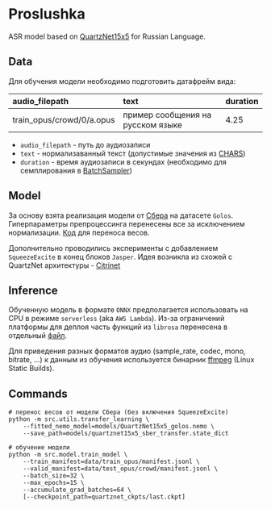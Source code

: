# Proslushka

ASR model based on [QuartzNet15x5](https://arxiv.org/pdf/1910.10261) for Russian Language.

## Data
Для обучения модели необходимо подготовить датафрейм вида:

| audio_filepath            | text                               | duration  |
|:--------------------------|:-----------------------------------|:----------|
| train_opus/crowd/0/a.opus | пример сообщения на русском языке  | 4.25      |

- `audio_filepath` - путь до аудиозаписи
- `text` - нормализаванный текст (допустимые значения из [CHARS](src/features/dataset.py))
- `duration` - время аудиозаписи в секундах (необходимо для семплирования в [BatchSampler](src/features/dataset.py))

## Model
За основу взята реализация модели от [Сбера](https://github.com/salute-developers/golos/tree/master)
на датасете `Golos`. Гиперпараметры препроцессинга перенесены все за исключением нормализации.
[Код](src/utils/transfer_learning.py) для переноса весов.

Дополнительно проводились эксперименты с добавлением `SqueezeExcite` в конец блоков `Jasper`.
Идея возникла из схожей с QuartzNet архитектуры - [Citrinet](https://arxiv.org/pdf/2104.01721)

## Inference
Обученную модель в формате `ONNX` предполагается использовать на CPU в режиме `serverless`
(aka `AWS Lambda`). Из-за ограничений платформы для деплоя часть функций из `librosa` перенесена
в отдельный [файл](src/app/librosa.py).

Для приведения разных форматов аудио (sample_rate, codec, mono, bitrate, ...) к данным 
из обучения используется бинарник [ffmpeg](https://ffmpeg.org/download.html) (Linux Static Builds).


## Commands

```shell
# перенос весов от модели Сбера (без включения SqueezeExcite)
python -m src.utils.transfer_learning \
    --fitted_nemo_model=models/QuartzNet15x5_golos.nemo \
    --save_path=models/quartznet15x5_sber_transfer.state_dict

# обучение модели
python -m src.model.train_model \
    --train_manifest=data/train_opus/manifest.jsonl \
    --valid_manifest=data/test_opus/crowd/manifest.jsonl \
    --batch_size=32 \
    --max_epochs=15 \
    --accumulate_grad_batches=64 \
    [--checkpoint_path=quartznet_ckpts/last.ckpt]
```
